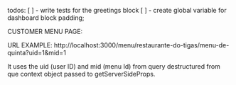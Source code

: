 todos:
[ ] - write tests for the greetings block
[ ] - create global variable for dashboard block padding;

CUSTOMER MENU PAGE:

URL EXAMPLE: http://localhost:3000/menu/restaurante-do-tigas/menu-de-quinta?uid=1&mid=1

It uses the uid (user ID) and mid (menu Id) from query destructured from que context object passed to getServerSideProps.
